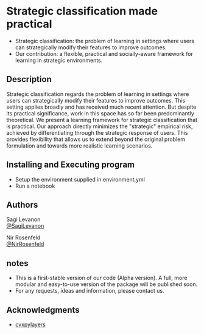 # Strategic classification made practical

* Strategic classification:  the problem of learning in settings where users can strategically modify their features to improve outcomes.
* Our contribution: a flexible, practical and socially-aware framework for learning in strategic environments.

## Description

Strategic classification regards the problem of learning in settings where users can strategically modify their features to improve outcomes. This setting applies broadly and has received much recent attention. But despite its practical significance, work in this space has so far been predominantly theoretical. We present a learning framework for strategic classification that is practical. Our approach directly minimizes the "strategic" empirical risk, achieved by differentiating through the strategic response of users. This provides flexibility that allows us to extend beyond the original problem formulation and towards more realistic learning scenarios.

## Installing and Executing program

* Setup the environment supplied in environment.yml
* Run a notebook

## Authors

Sagi Levanon  
[@SagiLevanon](sagilevanon@campus.technion.ac.il)

Nir Rosenfeld  
[@NirRosenfeld](nirr@cs.technion.ac.il)

## notes

* This is a first-stable version of our code (Alpha version). A full, more modular and easy-to-use version of the package will be published soon.
* For any requests, ideas and information, please contact us.

## Acknowledgments

* [cvxpylayers](https://github.com/cvxgrp/cvxpylayers)
